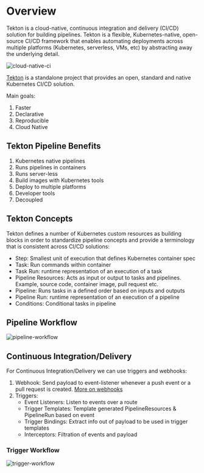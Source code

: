 # Overview

Tekton is a cloud-native, continuous integration and delivery (CI/CD) solution for building pipelines. Tekton is a flexible, Kubernetes-native, open-source CI/CD framework that enables automating deployments across multiple platforms (Kubernetes, serverless, VMs, etc) by abstracting away the underlying detail.

![cloud-native-ci](./images/cloud-native-ci.png)

[Tekton](https://github.com/tektoncd/pipeline#-tekton-pipelines) is a standalone project that provides an open, standard and native Kubernetes CI/CD solution.

Main goals:

1. Faster
1. Declarative
1. Reproducible
1. Cloud Native

## Tekton Pipeline Benefits

1. Kubernetes native pipelines
1. Runs pipelines in containers
1. Runs server-less
1. Build images with Kubernetes tools
1. Deploy to multiple platforms
1. Developer tools
1. Decoupled

## Tekton Concepts

Tekton defines a number of Kubernetes custom resources as building blocks in order to standardize pipeline concepts and
provide a terminology that is consistent across CI/CD solutions:

- Step: Smallest unit of execution that defines Kubernetes container spec
- Task: Run commands within container
- Task Run: runtime representation of an execution of a task
- Pipeline Resources: Acts as input or output to tasks and pipelines. Example, source code, container image, pull request etc.
- Pipeline: Runs tasks in a defined order based on inputs and outputs
- Pipeline Run: runtime representation of an execution of a pipeline
- Conditions: Conditional tasks in pipeline

## Pipeline Workflow

![pipeline-workflow](./images/pipeline-workflow.png)

## Continuous Integration/Delivery

For Continuous Integration/Delivery we can use triggers and webhooks:

1. Webhook: Send payload to event-listener whenever a push event or a pull request is created. [More on webhooks](https://docs.github.com/en/developers/webhooks-and-events/webhooks/about-webhooks)
1. Triggers:
    - Event Listeners: Listen to events over a route
    - Trigger Templates: Template generated PipelineResources & PipelineRun based on event
    - Trigger Bindings: Extract info out of payload to be used in trigger templates
    - Interceptors: Filtration of events and payload

### Trigger Workflow

![trigger-workflow](./images/trigger-workflow.png)
